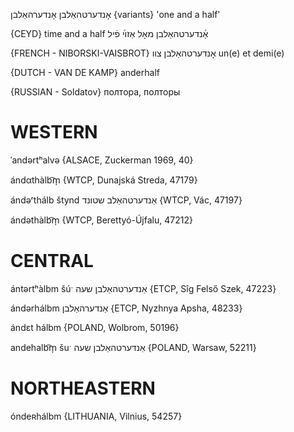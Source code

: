 אָנדערטהאַלבן
אָנדערהאַלבן {variants}
'one and a half'

{CEYD}
time and a half אָ֜נדערטהאַלבן מאָל אַזױ֜ פֿיל

{FRENCH - NIBORSKI-VAISBROT}
אָנדערטהאַלבן צוו	 un(e) et demi(e)

{DUTCH - VAN DE KAMP}
anderhalf

{RUSSIAN - Soldatov}
полтора, полторы

WESTERN
========

ˈandərtʰalvə {ALSACE, Zuckerman 1969, 40}

ándαthàlb͡m̩ {WTCP, Dunajská Streda, 47179}

ándəʳthálb štynd אַנדערטהאַלב שטונד {WTCP, Vác, 47197}

ándəthàlb͡m̩ {WTCP, Berettyó-Újfalu, 47212}

CENTRAL
========

ántərtʰàlbm šúˑ אַנדערטהאַלבן שעה {ETCP, Sîg Felső Szek, 47223}

ándərhálbm אַנדערהאַלבן {ETCP, Nyzhnya Apsha, 48233}

ándɛt hálbm {POLAND, Wolbrom, 50196}

andehalb͡m̩ šuˑ אַנדערטהאַלבן שעה {POLAND, Warsaw, 52211}

NORTHEASTERN
==============

óndeʀhálbm {LITHUANIA, Vilnius, 54257}